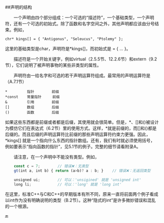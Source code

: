 ##声明的结构

&emsp;&emsp;一个声明由四个部分组成：一个可选的“描述符”，一个基础类型，一个声明符，还有一个可选的初始式。除了函数和名字空间之外，其他声明都应该由分号结束。例如，

    chr* kings[] = { "Antigonus", "Seleucus", "Ptolemy" };
    
这里的基础类型是char，声明符是*kings[]，而初始式是 = { ... }。

&emsp;&emsp;描述符是一个开始关键字，例如virtual（2.5.5节、12.2.6节）和extern（9.2节），它们说明了被声明事物的某些非类型的属性。

&emsp;&emsp;声明符由一给名字和可选的若干声明运算符组成。最常用的声明运算符是（A.7.1节）

    *         指针        前缀
    *const    常量指针     前缀
    &         引用        前缀
    []        数组        后缀
    ()        函数        后缀
    
如果这些东西都是前缀或者都是后缀，其使用就会很简单。但是，*、[]和()被设计为模仿它们在表达式（6.2节）里的使用方式。这样，*就是前缀的，而[]和()都是后缀的。而且后缀的声明运算符比前缀的那些声明运算符约束力更强。因此，*kings[] 就是一个指向什么东西的指针数组。还有，我们有时就必须使用括号，例如要表示“指向函数的指针”，见5.1节的例子。完整的细节请看附录A。

&emsp;&emsp;请注意，在一个声明中不能没有类型。例如，

```javascript
    const c = 7;        // 错误❌：无类型
    gt(int a, int b) { return (a>b)? a : b; }    // 错误❌：无返回类型
    
    unsigned ui;        // 可以：'unsigined' 就是 'unsigned int'
    long li;            // 可以：'long' 就是 'long int'
```

在这里，标准C++与C和C++的早期版本有所不同，原来一直将前面两个例子看成以int作为没有明确说明的类型（B.2节）。这种“隐式的int”是许多微妙错误和混乱的一个根源。


🔚